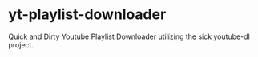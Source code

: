 # yt-playlist-downloader
Quick and Dirty Youtube Playlist Downloader utilizing the sick youtube-dl project.
